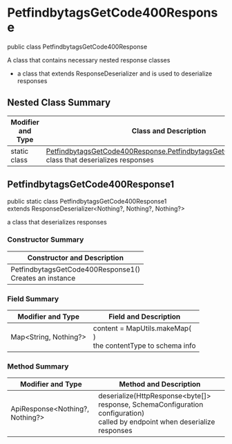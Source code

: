 # PetfindbytagsGetCode400Response

public class PetfindbytagsGetCode400Response

A class that contains necessary nested response classes
- a class that extends ResponseDeserializer and is used to deserialize responses

## Nested Class Summary
| Modifier and Type | Class and Description |
| ----------------- | --------------------- |
| static class | [PetfindbytagsGetCode400Response.PetfindbytagsGetCode400Response1](#petfindbytagsgetcode400response1)<br>class that deserializes responses |

## PetfindbytagsGetCode400Response1
public static class PetfindbytagsGetCode400Response1<br>
extends ResponseDeserializer<Nothing?, Nothing?, Nothing?>

a class that deserializes responses

### Constructor Summary
| Constructor and Description |
| --------------------------- |
| PetfindbytagsGetCode400Response1()<br>Creates an instance |

### Field Summary
| Modifier and Type | Field and Description |
| ----------------- | --------------------- |
| Map<String, Nothing?> | content =  MapUtils.makeMap(<br>)<br>the contentType to schema info |

### Method Summary
| Modifier and Type | Method and Description |
| ----------------- | ---------------------- |
| ApiResponse<Nothing?, Nothing?> | deserialize(HttpResponse<byte[]> response, SchemaConfiguration configuration)<br>called by endpoint when deserialize responses |
